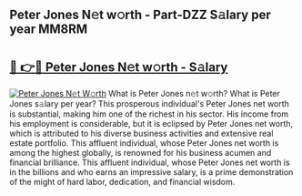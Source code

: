 ## Peter Jones N𝚎t w𝚘rth - Part-DZZ S𝚊lary per year MM8RM

# <h2><a href="http://gc3e1fd.nevu.top/?p=Peter+Jones">🔗 👉🔴 Peter Jones N𝚎t w𝚘rth - S𝚊lary</a></h2>

[![Peter Jones N𝚎t W𝚘rth](https://i.imgur.com/Oavwk0R.jpeg)](http://gc3e1fd.nevu.top/?p=Peter+Jones)
What is Peter Jones n𝚎t w𝚘rth? What is Peter Jones s𝚊lary per year?
This prosperous individual's Peter Jones net worth is substantial, making him one of the richest in his sector. His income from his employment is considerable, but it is eclipsed by Peter Jones net worth, which is attributed to his diverse business activities and extensive real estate portfolio. This affluent individual, whose Peter Jones net worth is among the highest globally, is renowned for his business acumen and financial brilliance. This affluent individual, whose Peter Jones net worth is in the billions and who earns an impressive salary, is a prime demonstration of the might of hard labor, dedication, and financial wisdom.
